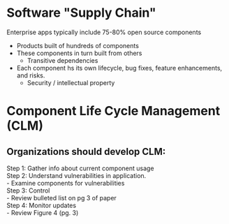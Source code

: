 # Software "Supply Chain"
Enterprise apps typically include 75-80% open source components <br />
- Products built of hundreds of components
- These components in turn built from others
    - Transitive dependencies
- Each component hs its own lifecycle, bug fixes, feature enhancements, and risks.
    - Security / intellectual property

# Component Life Cycle Management (CLM)
## Organizations should develop CLM:
Step 1: Gather info about current component usage <br />
Step 2: Understand vulnerabilities in application.<br />
    - Examine components for vulnerabilities<br />
Step 3: Control<br />
    - Review bulleted list on pg 3 of paper <br />
Step 4: Monitor updates<br />
    - Review Figure 4 (pg. 3)<br />

